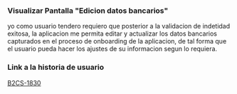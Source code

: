 
### Visualizar Pantalla "Edicion datos bancarios"
yo como usuario tendero requiero que posterior a la validacion de indetidad exitosa, la aplicacion me permita editar y actualizar los datos bancarios capturados en el proceso de onboarding de la aplicacion, de tal forma que el usuario pueda hacer los ajustes de su informacion segun lo requiera.

### Link a la historia de usuario

[B2CS-1830](https://digitalfemsa.atlassian.net/browse/B2CS-1830)
